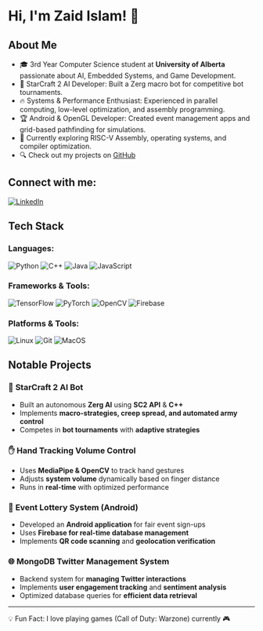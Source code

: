 # Hi, I'm Zaid Islam! 👋

## About Me

- 🎓 3rd Year Computer Science student at **University of Alberta** passionate about AI, Embedded Systems, and Game Development.
- 🤖 StarCraft 2 AI Developer: Built a Zerg macro bot for competitive bot tournaments.
- 🔥 Systems & Performance Enthusiast: Experienced in parallel computing, low-level optimization, and assembly programming.
- 🏆 Android & OpenGL Developer: Created event management apps and grid-based pathfinding for simulations.
- 🚀 Currently exploring RISC-V Assembly, operating systems, and compiler optimization.
- 🔍 Check out my projects on [GitHub](https://github.com/ZaidIslam1)

## Connect with me:

[![LinkedIn](https://img.shields.io/badge/LinkedIn-Connect-blue?style=for-the-badge&logo=linkedin)](https://www.linkedin.com/in/zaid-islam)

## Tech Stack

### Languages:
![Python](https://img.shields.io/badge/Python-3776AB?style=for-the-badge&logo=python&logoColor=white)
![C++](https://img.shields.io/badge/C%2B%2B-00599C?style=for-the-badge&logo=c%2B%2B&logoColor=white)
![Java](https://img.shields.io/badge/Java-ED8B00?style=for-the-badge&logo=java&logoColor=white)
![JavaScript](https://img.shields.io/badge/JavaScript-F7DF1E?style=for-the-badge&logo=javascript&logoColor=black)

### Frameworks & Tools:
![TensorFlow](https://img.shields.io/badge/TensorFlow-FF6F00?style=for-the-badge&logo=tensorflow&logoColor=white)
![PyTorch](https://img.shields.io/badge/PyTorch-EE4C2C?style=for-the-badge&logo=pytorch&logoColor=white)
![OpenCV](https://img.shields.io/badge/OpenCV-5C3EE8?style=for-the-badge&logo=opencv&logoColor=white)
![Firebase](https://img.shields.io/badge/Firebase-FFCA28?style=for-the-badge&logo=firebase&logoColor=black)

### Platforms & Tools:
![Linux](https://img.shields.io/badge/Linux-FCC624?style=for-the-badge&logo=linux&logoColor=black)
![Git](https://img.shields.io/badge/Git-F05032?style=for-the-badge&logo=git&logoColor=white)
![MacOS](https://img.shields.io/badge/macOS-000000?style=for-the-badge&logo=apple&logoColor=white)

## Notable Projects

### 🤖 **StarCraft 2 AI Bot**
- Built an autonomous **Zerg AI** using **SC2 API** & **C++**
- Implements **macro-strategies, creep spread, and automated army control**
- Competes in **bot tournaments** with **adaptive strategies**

### ✋ **Hand Tracking Volume Control**
- Uses **MediaPipe & OpenCV** to track hand gestures
- Adjusts **system volume** dynamically based on finger distance
- Runs in **real-time** with optimized performance

### 🎫 **Event Lottery System (Android)**
- Developed an **Android application** for fair event sign-ups
- Uses **Firebase for real-time database management**
- Implements **QR code scanning** and **geolocation verification**

### 🌐 **MongoDB Twitter Management System**
- Backend system for **managing Twitter interactions**
- Implements **user engagement tracking** and **sentiment analysis**
- Optimized database queries for **efficient data retrieval**

---

💡 Fun Fact: I love playing games (Call of Duty: Warzone) currently 🎮
